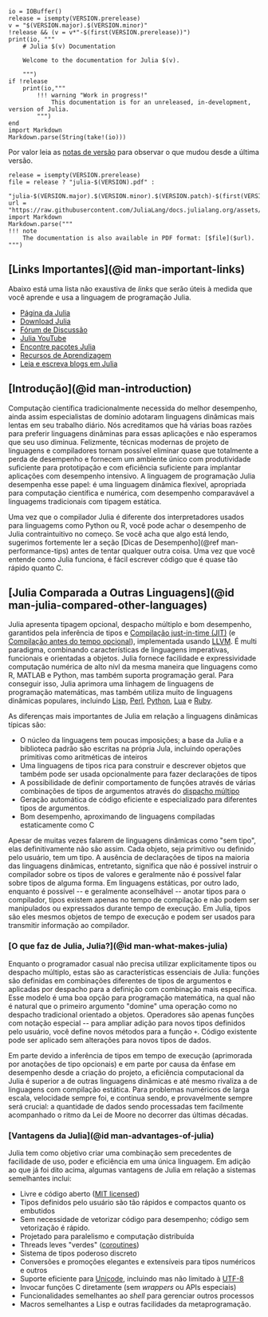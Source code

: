 ```@eval
io = IOBuffer()
release = isempty(VERSION.prerelease)
v = "$(VERSION.major).$(VERSION.minor)"
!release && (v = v*"-$(first(VERSION.prerelease))")
print(io, """
    # Julia $(v) Documentation

    Welcome to the documentation for Julia $(v).

    """)
if !release
    print(io,"""
        !!! warning "Work in progress!"
            This documentation is for an unreleased, in-development, version of Julia.
        """)
end
import Markdown
Markdown.parse(String(take!(io)))
```

Por valor leia as [notas de versão](NEWS.md) para observar o que mudou desde a última versão.

```@eval
release = isempty(VERSION.prerelease)
file = release ? "julia-$(VERSION).pdf" :
       "julia-$(VERSION.major).$(VERSION.minor).$(VERSION.patch)-$(first(VERSION.prerelease)).pdf"
url = "https://raw.githubusercontent.com/JuliaLang/docs.julialang.org/assets/$(file)"
import Markdown
Markdown.parse("""
!!! note
    The documentation is also available in PDF format: [$file]($url).
""")
```

## [Links Importantes](@id man-important-links)

Abaixo está uma lista não exaustiva de _links_ que serão úteis à medida que você aprende e usa a linguagem de programação Julia.

- [Página da Julia](https://julialang.org)
- [Download Julia](https://julialang.org/downloads/)
- [Fórum de Discussão](https://discourse.julialang.org)
- [Julia YouTube](https://www.youtube.com/user/JuliaLanguage)
- [Encontre pacotes Julia](https://julialang.org/packages/)
- [Recursos de Aprendizagem](https://julialang.org/learning/)
- [Leia e escreva blogs em Julia](https://forem.julialang.org)

## [Introdução](@id man-introduction)

Computação científica tradicionalmente necessida do melhor desempenho, ainda assim especialistas de domínio adotaram linguagens dinâmicas mais lentas em seu trabalho diário. Nós acreditamos que há várias boas razões para preferir linguagens dinâminas para essas aplicações e não esperamos que seu uso diminua. Felizmente, técnicas modernas de projeto de linguagens e compiladores tornam possível eliminar quase que totalmente a perda de desempenho e fornecem um ambiente único com produtividade suficiente para prototipação e com eficiência suficiente para implantar aplicações com desempenho intensivo. A linguagem de programação Julia desempenha esse papel: é uma linguagem dinâmica flexível, apropriada para computação científica e numérica, com desempenho comparavável a linguagems tradicionais com tipagem estática. 

Uma vez que o compilador Julia é diferente dos interpretadores usados para linguagems como Python ou R, você pode achar o desempenho de Julia contraintuitivo no começo. Se você acha que algo está lendo, sugerimos fortemente ler a seção [Dicas de Desempenho](@ref man-performance-tips) antes de tentar qualquer outra coisa. Uma vez que você entende como Julia funciona, é fácil escrever código que é quase tão rápido quanto C.

## [Julia Comparada a Outras Linguagens](@id man-julia-compared-other-languages)

Julia apresenta tipagem opcional, despacho múltiplo e bom desempenho, garantidos pela inferência de tipos e [Compilação just-in-time (JIT)](https://en.wikipedia.org/wiki/Just-in-time_compilation) (e
[Compilação antes do tempo opcional](https://github.com/JuliaLang/PackageCompiler.jl)),
implementada usando [LLVM](https://en.wikipedia.org/wiki/Low_Level_Virtual_Machine). É multi paradigma, combinando características de linguagens imperativas, funcionais e orientadas a objetos. Julia fornece facilidade e expressividade computação numérica de alto nívl da mesma maneira que linguagens como R, MATLAB e Python, mas também suporta programação geral. Para conseguir isso, Julia aprimora uma linhagem de linguagens de programação matemáticas, mas também utiliza muito de linguagens dinâmicas populares, incluindo [Lisp](https://en.wikipedia.org/wiki/Lisp_(programming_language)), [Perl](https://en.wikipedia.org/wiki/Perl_(programming_language)),
[Python](https://en.wikipedia.org/wiki/Python_(programming_language)), [Lua](https://en.wikipedia.org/wiki/Lua_(programming_language)) e [Ruby](https://en.wikipedia.org/wiki/Ruby_(programming_language)).

As diferenças mais importantes de Julia em relação a linguagens dinâmicas típicas são:

  * O núcleo da linguagens tem poucas imposições; a base da Julia e a biblioteca padrão são escritas na própria Jula, incluindo operações primitivas como aritméticas de inteiros
  * Uma linguagens de tipos rica para construir e descrever objetos que também pode ser usada opcionalmente para fazer declarações de tipos
  * A possibilidade de definir comportamento de funções através de várias combinações de tipos de argumentos através do [dispacho múltipo](https://en.wikipedia.org/wiki/Multiple_dispatch)
  * Geração automática de código eficiente e especializado para diferentes tipos de argumentos.
  * Bom desempenho, aproximando de linguagens compiladas estaticamente como C

Apesar de muitas vezes falarem de linguagens dinâmicas como "sem tipo", elas definitivamente não são assim. Cada objeto, seja primitivo ou definido pelo usuário, tem um tipo. A ausência de declarações de tipos na maioria das linguagens dinâmicas, entretanto, significa que não é possível instruir o compilador sobre os tipos de valores e geralmente não é possível falar sobre tipos de alguma forma. Em linguagens estáticas, por outro lado, enquanto é possível -- e geralmente aconselhável -- anotar tipos para o compilador, tipos existem apenas no tempo de compilação e não podem ser manipulados ou expressados durante tempo de execução. Em Julia, tipos são eles mesmos objetos de tempo de execução e podem ser usados para transmitir informação ao compilador. 

### [O que faz de Julia, Julia?](@id man-what-makes-julia)

Enquanto o programador casual não precisa utilizar explicitamente tipos ou despacho múltiplo, estas são as características essenciais de Julia: funções são definidas em combinações diferentes de tipos de argumentos e aplicadas por despacho para a definição com combinação mais específica. Esse modelo é uma boa opção para programação matemática, na qual não é natural que o primeiro argumento "domine" uma operação como no despacho tradicional orientado a objetos. Operadores são apenas funções com notação especial -- para ampliar adição para novos tipos definidos pelo usuário, você define novos métodos para a função `+`. Código existente pode ser aplicado sem alterações para novos tipos de dados.

Em parte devido a inferência de tipos em tempo de execução (aprimorada por anotações de tipo opcionais) e em parte por causa da ênfase em desempenho desde a criação do projeto, a eficiência computacional da Julia é superior a de outras linguagens dinâmicas e até mesmo rivaliza a de linguagens com compilação estática. Para problemas numéricos de larga escala, velocidade sempre foi, e continua sendo, e provavelmente sempre será crucial: a quantidade de dados sendo processadas tem facilmente acompanhado o ritmo da Lei de Moore no decorrer das últimas décadas. 

### [Vantagens da Julia](@id man-advantages-of-julia)

Julia tem como objetivo criar uma combinação sem precedentes de facilidade de uso, poder e eficiência em uma única linguagem. Em adição ao que já foi dito acima, algumas vantagens de Julia em relação a sistemas semelhantes inclui:

  * Livre e código aberto ([MIT licensed](https://github.com/JuliaLang/julia/blob/master/LICENSE.md))
  * Tipos definidos pelo usuário são tão rápidos e compactos quanto os embutidos
  * Sem necessidade de vetorizar código para desempenho; código sem vetorização é rápido.
  * Projetado para paralelismo e computação distribuída
  * Threads leves "verdes" ([coroutines](https://en.wikipedia.org/wiki/Coroutine))
  * Sistema de tipos poderoso discreto
  * Conversões e promoções elegantes e extensíveis para tipos numéricos e outros
  * Suporte eficiente para [Unicode](https://en.wikipedia.org/wiki/Unicode), incluindo mas não limitado à [UTF-8](https://en.wikipedia.org/wiki/UTF-8)
  * Invocar funções C diretamente (sem _wrappers_ ou APIs especiais)
  * Funcionalidades semelhantes ao _shell_ para gerenciar outros processos
  * Macros semelhantes a Lisp e outras facilidades da metaprogramação.
